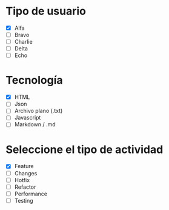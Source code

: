 # Tipo de usuario
- [x] Alfa
- [ ] Bravo 
- [ ] Charlie
- [ ] Delta
- [ ] Echo

# Tecnología
- [x] HTML
- [ ] Json
- [ ] Archivo plano (.txt)
- [ ] Javascript
- [ ] Markdown / .md

# Seleccione el tipo de actividad
- [x] Feature
- [ ] Changes
- [ ] Hotfix
- [ ] Refactor
- [ ] Performance
- [ ] Testing